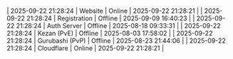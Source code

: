 | 2025-09-22 21:28:24 | Website | Online | 2025-09-22 21:28:21 |
| 2025-09-22 21:28:24 | Registration | Offline | 2025-09-09 16:40:23 |
| 2025-09-22 21:28:24 | Auth Server | Offline | 2025-08-18 09:33:31 |
| 2025-09-22 21:28:24 | Kezan (PvE) | Offline | 2025-08-03 17:58:02 |
| 2025-09-22 21:28:24 | Gurubashi (PvP) | Offline | 2025-08-23 21:44:06 |
| 2025-09-22 21:28:24 | Cloudflare | Online | 2025-09-22 21:28:21 |
